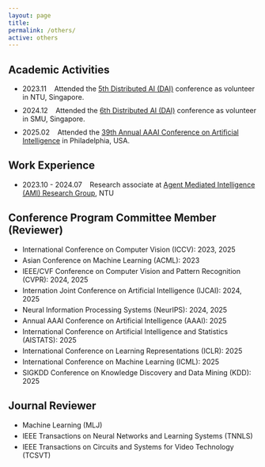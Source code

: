 ```yaml
---
layout: page
title: 
permalink: /others/
active: others
---
```


<div class="col-12">
<div class="content">
<div class="entry-content">
										
<p></p>

<h2 class="wp-block-heading">Academic Activities</h2>

<ul>
    <li style="margin: 10px 0px 0px 5px">
      2023.11 &nbsp;&nbsp; Attended the <a href="http://www.adai.ai/dai/2023/index.html">5th Distributed AI (DAI)</a> conference as volunteer in NTU, Singapore.
    </li>
    <li style="margin: 10px 0px 0px 5px">
      2024.12 &nbsp;&nbsp; Attended the <a href="http://www.adai.ai/dai/2024/index.html">6th Distributed AI (DAI)</a> conference as volunteer in SMU, Singapore.
    </li>
    <li style="margin: 10px 0px 0px 5px">
      2025.02 &nbsp;&nbsp; Attended the <a href="https://aaai.org/conference/aaai/aaai-25/">39th Annual AAAI Conference on Artificial Intelligence</a> in Philadelphia, USA.
    </li>
</ul>


<h2 class="wp-block-heading">Work Experience</h2>
<ul>
   <li style="margin: 10px 0px 0px 5px">
      2023.10 - 2024.07 &nbsp;&nbsp; Research associate at <a href="https://personal.ntu.edu.sg/boan/">Agent Mediated Intelligence (AMI) Research Group</a>, NTU
    </li>
</ul> 


<h2 class="wp-block-heading">Conference Program Committee Member (Reviewer)</h2>
<ul>
	    <li style="margin: 10px 0px 0px 5px">
	        International Conference on Computer Vision (ICCV): 2023, 2025 <br>
	    </li>
	    	<li style="margin: 5px 0px 0px 5px">
	        Asian Conference on Machine Learning (ACML): 2023 <br>
	    </li>
	    	<li style="margin: 5px 0px 0px 5px">
	        IEEE/CVF Conference on Computer Vision and Pattern Recognition (CVPR): 2024, 2025 <br>
	    </li>
	    	<li style="margin: 5px 0px 0px 5px">
	        Internation Joint Conference on Artificial Intelligence (IJCAI): 2024, 2025 <br>
	    </li>
	    	<li style="margin: 5px 0px 0px 5px">
	        Neural Information Processing Systems (NeurIPS): 2024, 2025 <br>
	    </li>
		<li style="margin: 5px 0px 0px 5px">
	        Annual AAAI Conference on Artificial Intelligence (AAAI): 2025 <br>
	    </li>
		<li style="margin: 5px 0px 0px 5px">
	        International Conference on Artificial Intelligence and Statistics (AISTATS): 2025 <br>
	    </li>
	    <li style="margin: 5px 0px 0px 5px">
	        International Conference on Learning Representations (ICLR): 2025 <br>
	    </li>
		<li style="margin: 5px 0px 0px 5px">
	        International Conference on Machine Learning (ICML): 2025 <br>
	    </li>
	    <li style="margin: 5px 0px 0px 5px">
		SIGKDD Conference on Knowledge Discovery and Data Mining (KDD): 2025 <br>
	    </li>
	</ul>


<h2 class="wp-block-heading">Journal Reviewer</h2>
<ul>
	    <li style="margin: 10px 0px 0px 5px">
	        Machine Learning (MLJ) <br>
	    </li>
	    <li style="margin: 5px 0px 0px 5px">
	        IEEE Transactions on Neural Networks and Learning Systems (TNNLS) <br>
	    </li>
		<li style="margin: 5px 0px 0px 5px">
	        IEEE Transactions on Circuits and Systems for Video Technology (TCSVT) <br>
	    </li>
	</ul>


<p></p>
</div>
</div>
</div>
